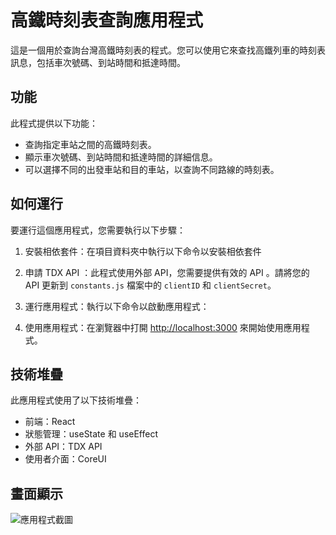 # 高鐵時刻表查詢應用程式

這是一個用於查詢台灣高鐵時刻表的程式。您可以使用它來查找高鐵列車的時刻表訊息，包括車次號碼、到站時間和抵達時間。

## 功能

此程式提供以下功能：

- 查詢指定車站之間的高鐵時刻表。
- 顯示車次號碼、到站時間和抵達時間的詳細信息。
- 可以選擇不同的出發車站和目的車站，以查詢不同路線的時刻表。

## 如何運行

要運行這個應用程式，您需要執行以下步驟：

1. 安裝相依套件：在項目資料夾中執行以下命令以安裝相依套件

2. 申請 TDX API ：此程式使用外部 API，您需要提供有效的 API 。請將您的 API 更新到 `constants.js` 檔案中的 `clientID` 和 `clientSecret`。

3. 運行應用程式：執行以下命令以啟動應用程式：

4. 使用應用程式：在瀏覽器中打開 [http://localhost:3000](http://localhost:3000) 來開始使用應用程式。

## 技術堆疊

此應用程式使用了以下技術堆疊：

- 前端：React
- 狀態管理：useState 和 useEffect 
- 外部 API：TDX API
- 使用者介面：CoreUI


## 畫面顯示

![應用程式截圖](photo1.png)
